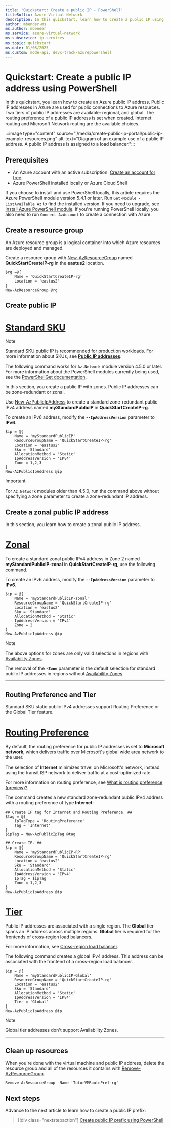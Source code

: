 ```yaml
---
title: 'Quickstart: Create a public IP - PowerShell'
titleSuffix: Azure Virtual Network
description: In this quickstart, learn how to create a public IP using Azure PowerShell
author: mbender-ms
ms.author: mbender
ms.service: azure-virtual-network
ms.subservice: ip-services
ms.topic: quickstart
ms.date: 01/08/2025
ms.custom: mode-api, devx-track-azurepowershell
---
```


# Quickstart: Create a public IP address using PowerShell

In this quickstart, you learn how to create an Azure public IP address. Public IP addresses in Azure are used for public connections to Azure resources. Two tiers of public IP addresses are available: regional, and global. The routing preference of a public IP address is set when created. Internet routing and Microsoft Network routing are the available choices.

:::image type="content" source="./media/create-public-ip-portal/public-ip-example-resources.png" alt-text="Diagram of an example use of a public IP address. A public IP address is assigned to a load balancer.":::


## Prerequisites

- An Azure account with an active subscription. [Create an account for free](https://azure.microsoft.com/free/?WT.mc_id=A261C142F).
- Azure PowerShell installed locally or Azure Cloud Shell

If you choose to install and use PowerShell locally, this article requires the Azure PowerShell module version 5.4.1 or later. Run `Get-Module -ListAvailable Az` to find the installed version. If you need to upgrade, see [Install Azure PowerShell module](/powershell/azure/install-azure-powershell). If you're running PowerShell locally, you also need to run `Connect-AzAccount` to create a connection with Azure.

## Create a resource group
An Azure resource group is a logical container into which Azure resources are deployed and managed.

Create a resource group with [New-AzResourceGroup](/powershell/module/az.resources/new-azresourcegroup) named **QuickStartCreateIP-rg** in the **eastus2** location.

```azurepowershell-interactive
$rg =@{
    Name = 'QuickStartCreateIP-rg'
    Location = 'eastus2'
}
New-AzResourceGroup @rg
```
## Create public IP

# [**Standard SKU**](#tab/create-public-ip-standard)

>[!NOTE]
>Standard SKU public IP is recommended for production workloads. For more information about SKUs, see **[Public IP addresses](public-ip-addresses.md)**.
>
>The following command works for `Az.Network` module version 4.5.0 or later. For more information about the PowerShell modules currently being used, see the [PowerShellGet documentation](/powershell/module/powershellget/).

In this section, you create a public IP with zones. Public IP addresses can be zone-redundant or zonal.

Use [New-AzPublicIpAddress](/powershell/module/az.network/new-azpublicipaddress) to create a standard zone-redundant public IPv4 address named **myStandardPublicIP** in **QuickStartCreateIP-rg**. 

To create an IPv6 address, modify the **`--IpAddressVersion`** parameter to **IPv6**.

```azurepowershell-interactive
$ip = @{
    Name = 'myStandardPublicIP'
    ResourceGroupName = 'QuickStartCreateIP-rg'
    Location = 'eastus2'
    Sku = 'Standard'
    AllocationMethod = 'Static'
    IpAddressVersion = 'IPv4'
    Zone = 1,2,3
}
New-AzPublicIpAddress @ip
```
> [!IMPORTANT]
> For `Az.Network` modules older than 4.5.0, run the command above without specifying a zone parameter to create a zone-redundant IP address. 
>

## Create a zonal public IP address

In this section, you learn how to create a zonal public IP address.

# [**Zonal**](#tab/create-public-ip-zonal)

To create a standard zonal public IPv4 address in Zone 2 named **myStandardPublicIP-zonal** in **QuickStartCreateIP-rg**, use the following command.

To create an IPv6 address, modify the **`--IpAddressVersion`** parameter to **IPv6**.

```azurepowershell-interactive
$ip = @{
    Name = 'myStandardPublicIP-zonal'
    ResourceGroupName = 'QuickStartCreateIP-rg'
    Location = 'eastus2'
    Sku = 'Standard'
    AllocationMethod = 'Static'
    IpAddressVersion = 'IPv4'
    Zone = 2
}
New-AzPublicIpAddress @ip
```
>[!NOTE]
>The above options for zones are only valid selections in regions with [Availability Zones](../../reliability/availability-zones-overview.md?toc=%2fazure%2fvirtual-network%2ftoc.json).

The removal of the **`-Zone`** parameter is the default selection for standard public IP addresses in regions without [Availability Zones](../../reliability/availability-zones-overview.md?toc=%2fazure%2fvirtual-network%2ftoc.json).

---

## Routing Preference and Tier

Standard SKU static public IPv4 addresses support Routing Preference or the Global Tier feature.

# [**Routing Preference**](#tab/routing-preference)

By default, the routing preference for public IP addresses is set to **Microsoft network**, which delivers traffic over Microsoft's global wide area network to the user. 

The selection of **Internet** minimizes travel on Microsoft's network, instead using the transit ISP network to deliver traffic at a cost-optimized rate. 

For more information on routing preference, see [What is routing preference (preview)?](routing-preference-overview.md).

The command creates a new standard zone-redundant public IPv4 address with a routing preference of type **Internet**:

```azurepowershell-interactive
## Create IP tag for Internet and Routing Preference. ##
$tag = @{
    IpTagType = 'RoutingPreference'
    Tag = 'Internet'   
}
$ipTag = New-AzPublicIpTag @tag

## Create IP. ##
$ip = @{
    Name = 'myStandardPublicIP-RP'
    ResourceGroupName = 'QuickStartCreateIP-rg'
    Location = 'eastus2'
    Sku = 'Standard'
    AllocationMethod = 'Static'
    IpAddressVersion = 'IPv4'
    IpTag = $ipTag
    Zone = 1,2,3   
}
New-AzPublicIpAddress @ip
```

# [**Tier**](#tab/tier)

Public IP addresses are associated with a single region. The **Global** tier spans an IP address across multiple regions. **Global** tier is required for the frontends of cross-region load balancers. 

For more information, see [Cross-region load balancer](../../load-balancer/cross-region-overview.md).

The following command creates a global IPv4 address. This address can be associated with the frontend of a cross-region load balancer.

```azurepowershell-interactive
$ip = @{
    Name = 'myStandardPublicIP-Global'
    ResourceGroupName = 'QuickStartCreateIP-rg'
    Location = 'eastus2'
    Sku = 'Standard'
    AllocationMethod = 'Static'
    IpAddressVersion = 'IPv4'
    Tier = 'Global'
}
New-AzPublicIpAddress @ip
```
>[!NOTE]
>Global tier addresses don't support Availability Zones.

---

## Clean up resources

When you're done with the virtual machine and public IP address, delete the resource group and all of the resources it contains with [Remove-AzResourceGroup](/powershell/module/az.resources/remove-azresourcegroup).

```azurepowershell-interactive
Remove-AzResourceGroup -Name 'TutorVMRoutePref-rg'

```

## Next steps

Advance to the next article to learn how to create a public IP prefix:
> [!div class="nextstepaction"]
> [Create public IP prefix using PowerShell](create-public-ip-prefix-powershell.md)
